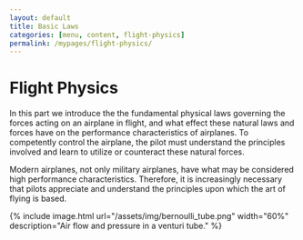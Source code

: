 ```yaml
---
layout: default
title: Basic Laws
categories: [menu, content, flight-physics]
permalink: /mypages/flight-physics/
---
```


# Flight Physics

In this part we introduce the  the fundamental physical laws governing the forces acting on an airplane in flight, and what effect these natural laws and forces have on the performance characteristics of airplanes. To competently control the airplane, the pilot must understand the principles involved and learn to utilize or counteract these natural forces.

Modern airplanes, not only military airplanes, have what may be considered high performance characteristics. Therefore, it is increasingly necessary that pilots appreciate and understand the principles upon which the art of flying is based.

{% include image.html
  url="/assets/img/bernoulli_tube.png"
  width="60%"
  description="Air flow and pressure in a venturi tube."
  %}
